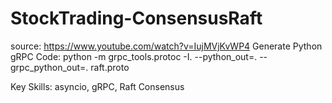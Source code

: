 # StockTrading-ConsensusRaft
source: https://www.youtube.com/watch?v=IujMVjKvWP4
Generate Python gRPC Code: python -m grpc_tools.protoc -I. --python_out=. --grpc_python_out=. raft.proto 

Key Skills: asyncio, gRPC, Raft Consensus